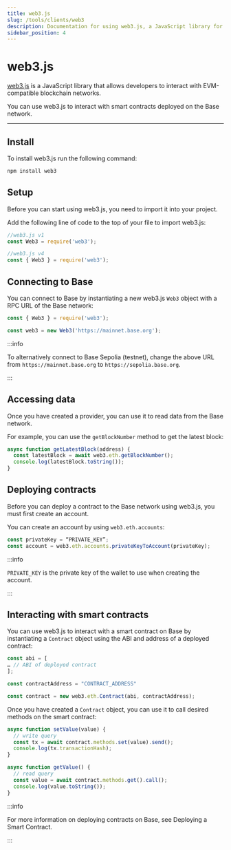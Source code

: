 ```yaml
---
title: web3.js
slug: /tools/clients/web3
description: Documentation for using web3.js, a JavaScript library for interacting with EVM-compatible blockchains. This page covers installation, setup, connecting to the Base network and interacting with smart contracts.
sidebar_position: 4
---
```


# web3.js

[web3.js](https://web3js.org/) is a JavaScript library that allows developers to interact with EVM-compatible blockchain networks.

You can use web3.js to interact with smart contracts deployed on the Base network.

---

## Install

To install web3.js run the following command:

```bash
npm install web3
```

## Setup

Before you can start using web3.js, you need to import it into your project.

Add the following line of code to the top of your file to import web3.js:

```javascript
//web3.js v1
const Web3 = require('web3');

//web3.js v4
const { Web3 } = require('web3');
```

## Connecting to Base

You can connect to Base by instantiating a new web3.js `Web3` object with a RPC URL of the Base network:

```javascript
const { Web3 } = require('web3');

const web3 = new Web3('https://mainnet.base.org');
```

:::info

To alternatively connect to Base Sepolia (testnet), change the above URL from `https://mainnet.base.org` to `https://sepolia.base.org`.

:::

## Accessing data

Once you have created a provider, you can use it to read data from the Base network.

For example, you can use the `getBlockNumber` method to get the latest block:

```javascript
async function getLatestBlock(address) {
  const latestBlock = await web3.eth.getBlockNumber();
  console.log(latestBlock.toString());
}
```

## Deploying contracts

Before you can deploy a contract to the Base network using web3.js, you must first create an account.

You can create an account by using `web3.eth.accounts`:

```javascript
const privateKey = “PRIVATE_KEY”;
const account = web3.eth.accounts.privateKeyToAccount(privateKey);
```

:::info

`PRIVATE_KEY` is the private key of the wallet to use when creating the account.

:::

## Interacting with smart contracts

You can use web3.js to interact with a smart contract on Base by instantiating a `Contract` object using the ABI and address of a deployed contract:

```javascript
const abi = [
… // ABI of deployed contract
];

const contractAddress = "CONTRACT_ADDRESS"

const contract = new web3.eth.Contract(abi, contractAddress);
```

Once you have created a `Contract` object, you can use it to call desired methods on the smart contract:

```javascript
async function setValue(value) {
  // write query
  const tx = await contract.methods.set(value).send();
  console.log(tx.transactionHash);
}

async function getValue() {
  // read query
  const value = await contract.methods.get().call();
  console.log(value.toString());
}
```

:::info

For more information on deploying contracts on Base, see Deploying a Smart Contract.

:::
